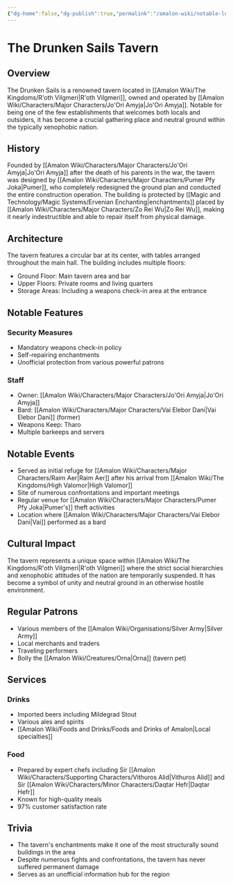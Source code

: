 ```yaml
---
{"dg-home":false,"dg-publish":true,"permalink":"/amalon-wiki/notable-locations/the-drunken-sails-tavern/","dgPassFrontmatter":true,"noteIcon":""}
---
```


# The Drunken Sails Tavern

## Overview
The Drunken Sails is a renowned tavern located in [[Amalon Wiki/The Kingdoms/R'oth Vilgmeri\|R'oth Vilgmeri]], owned and operated by [[Amalon Wiki/Characters/Major Characters/Jo'Ori Amyja\|Jo'Ori Amyja]]. Notable for being one of the few establishments that welcomes both locals and outsiders, it has become a crucial gathering place and neutral ground within the typically xenophobic nation.

## History
Founded by [[Amalon Wiki/Characters/Major Characters/Jo'Ori Amyja\|Jo'Ori Amyja]] after the death of his parents in the war, the tavern was designed by [[Amalon Wiki/Characters/Major Characters/Pumer Pfy Joka\|Pumer]], who completely redesigned the ground plan and conducted the entire construction operation. The building is protected by [[Magic and Technology/Magic Systems/Ervenian Enchanting\|enchantments]] placed by [[Amalon Wiki/Characters/Major Characters/Zo Rei Wu\|Zo Rei Wu]], making it nearly indestructible and able to repair itself from physical damage.

## Architecture
The tavern features a circular bar at its center, with tables arranged throughout the main hall. The building includes multiple floors:
- Ground Floor: Main tavern area and bar
- Upper Floors: Private rooms and living quarters
- Storage Areas: Including a weapons check-in area at the entrance

## Notable Features
### Security Measures
- Mandatory weapons check-in policy
- Self-repairing enchantments
- Unofficial protection from various powerful patrons

### Staff
- Owner: [[Amalon Wiki/Characters/Major Characters/Jo'Ori Amyja\|Jo'Ori Amyja]]
- Bard: [[Amalon Wiki/Characters/Major Characters/Vai Elebor Dani\|Vai Elebor Dani]] (former)
- Weapons Keep: Tharo
- Multiple barkeeps and servers

## Notable Events
- Served as initial refuge for [[Amalon Wiki/Characters/Major Characters/Raim Aer\|Raim Aer]] after his arrival from [[Amalon Wiki/The Kingdoms/High Valomor\|High Valomor]]
- Site of numerous confrontations and important meetings
- Regular venue for [[Amalon Wiki/Characters/Major Characters/Pumer Pfy Joka\|Pumer's]] theft activities
- Location where [[Amalon Wiki/Characters/Major Characters/Vai Elebor Dani\|Vai]] performed as a bard

## Cultural Impact
The tavern represents a unique space within [[Amalon Wiki/The Kingdoms/R'oth Vilgmeri\|R'oth Vilgmeri]] where the strict social hierarchies and xenophobic attitudes of the nation are temporarily suspended. It has become a symbol of unity and neutral ground in an otherwise hostile environment.

## Regular Patrons
- Various members of the [[Amalon Wiki/Organisations/Silver Army\|Silver Army]]
- Local merchants and traders
- Traveling performers
- Bolly the [[Amalon Wiki/Creatures/Orna\|Orna]] (tavern pet)

## Services
### Drinks
- Imported beers including Mildegrad Stout
- Various ales and spirits
- [[Amalon Wiki/Foods and Drinks/Foods and Drinks of Amalon\|Local specialties]]

### Food
- Prepared by expert chefs including Sir [[Amalon Wiki/Characters/Supporting Characters/Vithuros Alid\|Vithuros Alid]] and Sir [[Amalon Wiki/Characters/Minor Characters/Daqtar Hefr\|Daqtar Hefr]]
- Known for high-quality meals
- 97% customer satisfaction rate

## Trivia
- The tavern's enchantments make it one of the most structurally sound buildings in the area
- Despite numerous fights and confrontations, the tavern has never suffered permanent damage
- Serves as an unofficial information hub for the region